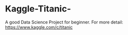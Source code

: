 # Kaggle-Titanic-
A good Data Science Project for beginner. For more detail: https://www.kaggle.com/c/titanic
